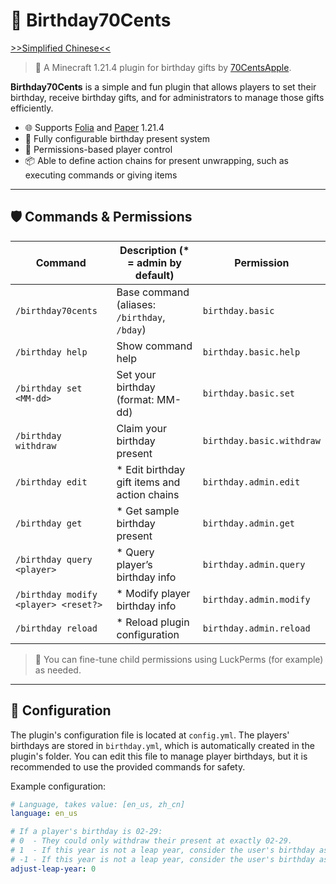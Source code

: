 # 🎂 Birthday70Cents
[>>Simplified Chinese<<](README.md)

> 🎁 A Minecraft 1.21.4 plugin for birthday gifts by [70CentsApple](https://github.com/70CentsApple).

**Birthday70Cents** is a simple and fun plugin that allows players to set their birthday, receive birthday gifts, and for administrators to manage those gifts efficiently.

- 🌐 Supports [Folia](https://papermc.io/software/folia) and [Paper](https://papermc.io/) 1.21.4
- 🎁 Fully configurable birthday present system
- 👥 Permissions-based player control
- 📦 Able to define action chains for present unwrapping, such as executing commands or giving items

---

## 🛡️ Commands & Permissions

| Command                              | Description (* = admin by default)           | Permission                |
|--------------------------------------|----------------------------------------------|---------------------------|
| `/birthday70cents`                   | Base command (aliases: `/birthday`, `/bday`) | `birthday.basic`          |
| `/birthday help`                     | Show command help                            | `birthday.basic.help`     |
| `/birthday set <MM-dd>`              | Set your birthday (format: MM-dd)            | `birthday.basic.set`      |
| `/birthday withdraw`                 | Claim your birthday present                  | `birthday.basic.withdraw` |
| `/birthday edit`                     | * Edit birthday gift items and action chains | `birthday.admin.edit`     |
| `/birthday get`                      | * Get sample birthday present                | `birthday.admin.get`      | 
| `/birthday query <player>`           | * Query player’s birthday info               | `birthday.admin.query`    |
| `/birthday modify <player> <reset?>` | * Modify player birthday info                | `birthday.admin.modify`   |
| `/birthday reload`                   | * Reload plugin configuration                | `birthday.admin.reload`   |

> 📌 You can fine-tune child permissions using LuckPerms (for example) as needed.

---

## 🧩 Configuration
The plugin's configuration file is located at `config.yml`.
The players' birthdays are stored in `birthday.yml`, which is automatically created in the plugin's folder.
You can edit this file to manage player birthdays, but it is recommended to use the provided commands for safety.

Example configuration:
```yaml
# Language, takes value: [en_us, zh_cn]
language: en_us

# If a player's birthday is 02-29:
# 0  - They could only withdraw their present at exactly 02-29.
# 1  - If this year is not a leap year, consider the user's birthday as 03-01.
# -1 - If this year is not a leap year, consider the user's birthday as 02-28.
adjust-leap-year: 0
```
